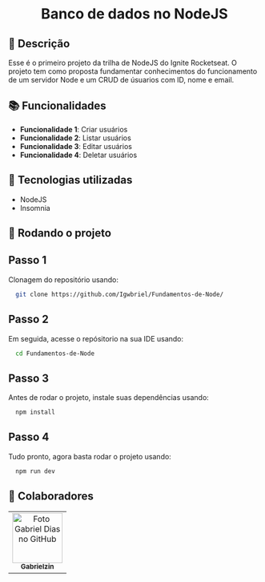 <h1 align="center">Banco de dados no NodeJS</h1>

## :memo: Descrição
Esse é o primeiro projeto da trilha de NodeJS do Ignite Rocketseat. O projeto tem como proposta fundamentar conhecimentos do funcionamento de um servidor Node e um CRUD de úsuarios com ID, nome e email. 

## :books: Funcionalidades
* <b>Funcionalidade 1</b>: Criar usuários
* <b>Funcionalidade 2</b>: Listar usuários
* <b>Funcionalidade 3</b>: Editar usuários
* <b>Funcionalidade 4</b>: Deletar usuários

## :wrench: Tecnologias utilizadas
* NodeJS
* Insomnia

## :rocket: Rodando o projeto
## Passo 1

Clonagem do repositório usando:

```bash
  git clone https://github.com/Igwbriel/Fundamentos-de-Node/
```

## Passo 2

Em seguida, acesse o repósitorio na sua IDE usando:

```bash
  cd Fundamentos-de-Node
```

## Passo 3

Antes de rodar o projeto, instale suas dependências usando:

```bash
  npm install
```

## Passo 4

Tudo pronto, agora basta rodar o projeto usando:

```bash
  npm run dev
```

## :handshake: Colaboradores
<table>
  <tr>
    <td align="center">
      <a href="http://github.com/Igwbriel">
        <img src="https://avatars.githubusercontent.com/u/101999960?v=4" width="100px;" alt="Foto Gabriel Dias no GitHub"/><br>
        <sub>
          <b>Gabrielzin</b>
        </sub>
      </a>
    </td>
  </tr>
</table>
